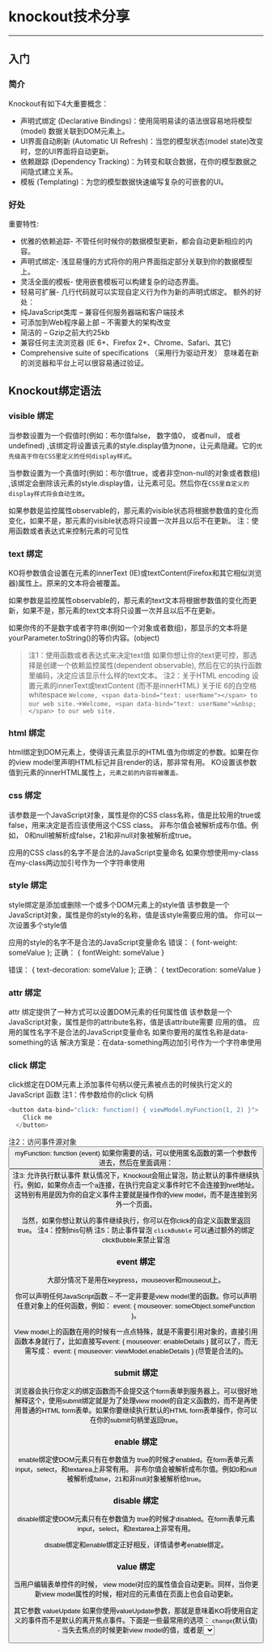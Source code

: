 # knockout技术分享

-------------------


## 入门

### 简介
Knockout有如下4大重要概念：
- 声明式绑定 (Declarative Bindings)：使用简明易读的语法很容易地将模型(model) 数据关联到DOM元素上。
- UI界面自动刷新 (Automatic UI Refresh)：当您的模型状态(model state)改变时，您的UI界面将自动更新。
- 依赖跟踪 (Dependency Tracking)：为转变和联合数据，在你的模型数据之间隐式建立关系。
- 模板 (Templating)：为您的模型数据快速编写复杂的可嵌套的UI。

### 好处

重要特性:
- 优雅的依赖追踪- 不管任何时候你的数据模型更新，都会自动更新相应的内容。
- 声明式绑定- 浅显易懂的方式将你的用户界面指定部分关联到你的数据模型上。
- 灵活全面的模板- 使用嵌套模板可以构建复杂的动态界面。
- 轻易可扩展- 几行代码就可以实现自定义行为作为新的声明式绑定。
额外的好处：
- 纯JavaScript类库 – 兼容任何服务器端和客户端技术
- 可添加到Web程序最上部 – 不需要大的架构改变
- 简洁的 – Gzip之前大约25kb
- 兼容任何主流浏览器 (IE 6+、Firefox 2+、Chrome、Safari、其它)
- Comprehensive suite of specifications （采用行为驱动开发） 意味着在新的浏览器和平台上可以很容易通过验证。


## Knockout绑定语法
### visible 绑定
当参数设置为一个假值时(例如：布尔值false， 数字值0， 或者null， 或者undefined) ,该绑定将设置该元素的style.display值为none，让元素隐藏。它的`优先级高于你在CSS里定义的任何display样式`。

当参数设置为一个真值时(例如：布尔值true，或者非空non-null的对象或者数组) ,该绑定会删除该元素的style.display值，让元素可见。然后你在`CSS里自定义的display样式将会自动生效`。

如果参数是监控属性observable的，那元素的visible状态将根据参数值的变化而变化，如果不是，那元素的visible状态将只设置一次并且以后不在更新。
注：使用函数或者表达式来控制元素的可见性

### text 绑定
KO将参数值会设置在元素的innerText (IE)或textContent(Firefox和其它相似浏览器)属性上。原来的文本将会被覆盖。

如果参数是监控属性observable的，那元素的text文本将根据参数值的变化而更新，如果不是，那元素的text文本将只设置一次并且以后不在更新。

如果你传的不是数字或者字符串(例如一个对象或者数组)，那显示的文本将是yourParameter.toString()的等价内容。(object)
>注1：使用函数或者表达式来决定text值
>如果你想让你的text更可控，那选择是创建一个依赖监控属性(dependent observable),
>然后在它的执行函数里编码，决定应该显示什么样的text文本。
>注2：关于HTML encoding
>设置元素的innerText或textContent (而不是innerHTML)
>关于IE 6的白空格whitespace
>`Welcome, <span data-bind="text: userName"></span> to our web site.`->`Welcome, <span data-bind="text: userName">&nbsp;</span> to our web site.`

### html 绑定
html绑定到DOM元素上，使得该元素显示的HTML值为你绑定的参数。如果在你的view model里声明HTML标记并且render的话，那非常有用。
KO设置该参数值到元素的innerHTML属性上，`元素之前的内容将被覆盖。`

### css 绑定
该参数是一个JavaScript对象，属性是你的CSS class名称，值是比较用的true或false，用来决定是否应该使用这个CSS class。
非布尔值会被解析成布尔值。例如， 0和null被解析成false，21和非null对象被解析成true。

应用的CSS class的名字不是合法的JavaScript变量命名 如果你想使用my-class 在my-class两边加引号作为一个字符串使用

### style 绑定
style绑定是添加或删除一个或多个DOM元素上的style值
该参数是一个JavaScript对象，属性是你的style的名称，值是该style需要应用的值。
你可以一次设置多个style值

应用的style的名字不是合法的JavaScript变量命名
错误： { font-weight: someValue }; 正确： { fontWeight: someValue }

错误： { text-decoration: someValue }; 正确： { textDecoration: someValue }

### attr 绑定
attr 绑定提供了一种方式可以设置DOM元素的任何属性值
该参数是一个JavaScript对象，属性是你的attribute名称，值是该attribute需要 应用的值。
应用的属性名字不是合法的JavaScript变量命名 如果你要用的属性名称是data-something的话 解决方案是：在data-something两边加引号作为一个字符串使用

### click 绑定
click绑定在DOM元素上添加事件句柄以便元素被点击的时候执行定义的JavaScript 函数
注1：传参数给你的click 句柄
```javascript 
<button data-bind="click: function() { viewModel.myFunction(1, 2) }"> 
    Click me  
  </button> 
```
注2：访问事件源对象
<button data-bind="click: myFunction">  myFunction: function (event)
如果你需要的话，可以使用匿名函数的第一个参数传进去，然后在里面调用：
<button data-bind="click: function(event) { viewModel.myFunction(event, 'param1', 'param2') }"> 
注3: 允许执行默认事件
默认情况下，Knockout会阻止冒泡，防止默认的事件继续执行。例如，如果你点击一个a连接，在执行完自定义事件时它不会连接到href地址。这特别有用是因为你的自定义事件主要就是操作你的view model，而不是连接到另外一个页面。

当然，如果你想让默认的事件继续执行，你可以在你click的自定义函数里返回true。
注4：控制this句柄
注5：防止事件冒泡 `clickBubble`
可以通过额外的绑定clickBubble来禁止冒泡

### event 绑定
大部分情况下是用在keypress，mouseover和mouseout上。
 <div data-bind="event: { mouseover: enableDetails, mouseout: disableDetails }"> 
 你可以声明任何JavaScript函数 – 不一定非要是view model里的函数。你可以声明任意对象上的任何函数，例如： event: { mouseover: someObject.someFunction }。

View model上的函数在用的时候有一点点特殊，就是不需要引用对象的，直接引用函数本身就行了，比如直接写event: { mouseover: enableDetails } 就可以了，而无需写成： event: { mouseover: viewModel.enableDetails } (尽管是合法的)。
### submit 绑定
浏览器会执行你定义的绑定函数而不会提交这个form表单到服务器上。可以很好地解释这个，使用submit绑定就是为了处理view model的自定义函数的，而不是再使用普通的HTML form表单。如果你要继续执行默认的HTML form表单操作，你可以在你的submit句柄里返回true。

### enable 绑定
enable绑定使DOM元素只有在参数值为 true的时候才enabled。在form表单元素input，select，和textarea上非常有用。
非布尔值会被解析成布尔值。例如0和null被解析成false，21和非null对象被解析给true。

### disable 绑定
disable绑定使DOM元素只有在参数值为 true的时候才disabled。在form表单元素input，select，和textarea上非常有用。

disable绑定和enable绑定正好相反，详情请参考enable绑定。

### value 绑定
当用户编辑表单控件的时候， view model对应的属性值会自动更新。同样，当你更新view model属性的时候，相对应的元素值在页面上也会自动更新。

其它参数
valueUpdate
如果你使用valueUpdate参数，那就是意味着KO将使用自定义的事件而不是默认的离开焦点事件。下面是一些最常用的选项：
`change`(默认值) - 当失去焦点的时候更新view model的值，或者是<select>
`keyup` – 当用户敲完一个字符以后立即更新view model。
`keypress` – 当用户正在敲一个字符但没有释放键盘的时候就立即更新view model。不像 keyup，这个更新和keydown是一样的。
`afterkeydown` – 当用户开始输入字符的时候就更新view model。主要是捕获浏览器的keydown事件或异步handle事件。